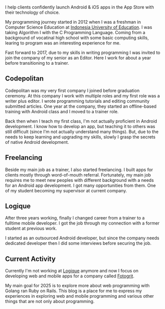 <p class="lead">I help clients confidently launch Android & iOS apps in the App Store with their technology of choice.</p>

My programming journey started in 2012 when I was a freshman in Computer Science Education at [Indonesia University of Education](https://upi.edu/). I was taking Algorithm I with the C Programming Language. Coming from a background of vocatinal high school with some basic computing skills, learing to program was an interesting experience for me. 

Fast forward to 2017, due to my skills in writing programming I was invited to join the company of my senior as an Editor. Here I work for about a year before transitioning to a trainer. 

## Codepolitan

Codepolitan was my very first company I joined before graduation ceremony. At this company I work with multiple roles and my first role was a writer plus editor. I wrote programming tutorials and editing community submitted articles. One year at the company, they started an offline-based training with Android class and I moved to a trainer role.

Back then when I teach my first class, I'm not actually proficient in Android development. I know how to develop an app, but teaching it to others was still difficult (since I'm not actually understand many things). But, due to the needs to keep learning and upgrading my skills, slowly I grasp the secrets of native Android development. 

## Freelancing

Beside my main job as a trainer, I also started freelancing. I built apps for clients mostly through word-of-mouth referral. Fortunately, my main job requires me to meet new peoples with different background with a needs for an Android app development. I got many opportunities from them. One of my student becoming my supervisor at current company. 

## Logique

After three years working, finally I changed career from a trainer to a fulltime mobile developer. I got the job through my connection with a former student at previous work. 

I started as an outsourced Android developer, but since the company needs dedicated developer then I did some interviews before securing the job. 

## Current Activity

Currently I'm not working at [Logique](https://logique.co.id) anymore and now I focus on developing web and mobile apps for a company called [Fotogrit](https://fotogrit.id).

My main goal for 2025 is to explore more about web programming with Golang ran Ruby on Rails. This blog is a place for me to express my experiences in exploring web and mobile programming and various other things that are not only about programming.
